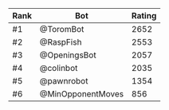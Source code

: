 Rank|Bot|Rating
---|---|---
#1|@ToromBot|2652
#2|@RaspFish|2553
#3|@OpeningsBot|2057
#4|@colinbot|2035
#5|@pawnrobot|1354
#6|@MinOpponentMoves|856
